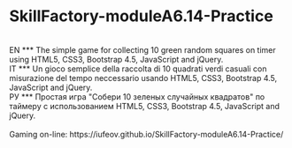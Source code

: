 # SkillFactory-moduleA6.14-Practice
</br>
EN *** The simple game for collecting 10 green random squares on timer using HTML5, CSS3, Bootstrap 4.5, JavaScript and jQuery.
</br>
IT *** Un gioco semplice della raccolta di 10 quadrati verdi casuali con misurazione del tempo neccessario usando HTML5, CSS3, Bootstrap 4.5, JavaScript and jQuery.
</br>
РУ *** Простая игра "Собери 10 зеленых случайных квадратов" по таймеру с использованием HTML5, CSS3, Bootstrap 4.5, JavaScript and jQuery.
</br>
</br>
Gaming on-line: https://iufeov.github.io/SkillFactory-moduleA6.14-Practice/
